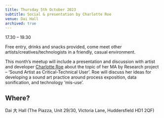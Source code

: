 ```yaml
---
title: Thursday 5th October 2023
subtitle: Social & presentation by Charlotte Roe
venue: Dai Hall
archived: true
---
```


17.30 – 19.30

Free entry, drinks and snacks provided, come meet other artists/creatives/technologists in a friendly, casual environment.

This month’s meetup will include a presentation and discussion with artist and developer [Charlotte Roe](https://charlotteroe.space/) about the topic of her MA by Research project – ‘Sound Artist as Critical-Technical User’. Roe will discuss her ideas for developing a sound art practice around process exposition, data sonification, and technology ‘mis-use’.

## Where?

Dai 大 Hall (The Piazza, Unit 29/30, Victoria Lane, Huddersfield HD1 2QF)